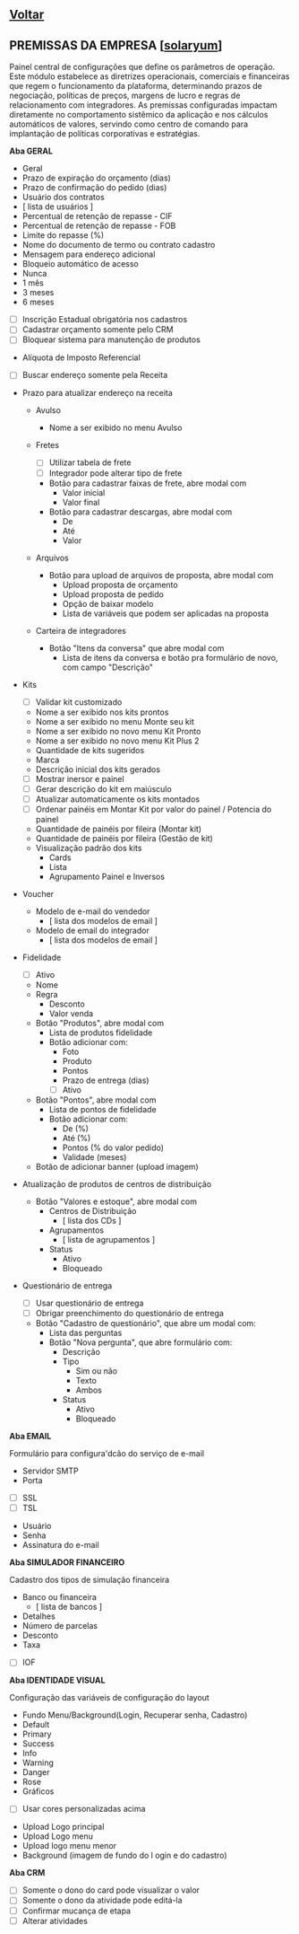 [Voltar](README.md)
---

## PREMISSAS DA EMPRESA [[solaryum](https://sandbox.solaryum.com.br/fotus-yfe/configuracoes/premissas)]

Painel central de configurações que define os parâmetros de operação. Este módulo estabelece as diretrizes operacionais,
comerciais e financeiras que regem o funcionamento da plataforma, determinando prazos de negociação, políticas de
preços, margens de lucro e regras de relacionamento com integradores. As premissas configuradas impactam diretamente no
comportamento sistêmico da aplicação e nos cálculos automáticos de valores, servindo como centro de comando para
implantação de políticas corporativas e estratégias.

**Aba GERAL**

- Geral
- Prazo de expiração do orçamento (dias)
- Prazo de confirmação do pedido (dias)
- Usuário dos contratos
- [ lista de usuários ]
- Percentual de retenção de repasse - CIF
- Percentual de retenção de repasse - FOB
- Limite do repasse (%)
- Nome do documento de termo ou contrato cadastro
- Mensagem para endereço adicional
- Bloqueio automático de acesso
- Nunca
- 1 mês
- 3 meses
- 6 meses
- [ ] Inscrição Estadual obrigatória nos cadastros
- [ ] Cadastrar orçamento somente pelo CRM
- [ ] Bloquear sistema para manutenção de produtos
- Alíquota de Imposto Referencial
- [ ] Buscar endereço somente pela Receita
- Prazo para atualizar endereço na receita

    - Avulso
        - Nome a ser exibido no menu Avulso

    - Fretes
        - [ ] Utilizar tabela de frete
        - [ ] Integrador pode alterar tipo de frete
        - Botão para cadastrar faixas de frete, abre modal com
            - Valor inicial
            - Valor final
        - Botão para cadastrar descargas, abre modal com
            - De
            - Até
            - Valor
    - Arquivos
        - Botão para upload de arquivos de proposta, abre modal com
            - Upload proposta de orçamento
            - Upload proposta de pedido
            - Opção de baixar modelo
            - Lista de variáveis que podem ser aplicadas na proposta
    - Carteira de integradores
        - Botão "Itens da conversa" que abre modal com
            - Lista de itens da conversa e botão pra formulário de novo, com campo "Descrição"

- Kits
    - [ ] Validar kit customizado
    - Nome a ser exibido nos kits prontos
    - Nome a ser exibido no menu Monte seu kit
    - Nome a ser exibido no novo menu Kit Pronto
    - Nome a ser exibido no novo menu Kit Plus 2
    - Quantidade de kits sugeridos
    - Marca
    - Descrição inicial dos kits gerados
    - [ ] Mostrar inersor e painel
    - [ ] Gerar descrição do kit em maiúsculo
    - [ ] Atualizar automaticamente os kits montados
    - [ ] Ordenar painéis em Montar Kit por valor do painel / Potencia do painel
    - Quantidade de painéis por fileira (Montar kit)
    - Quantidade de painéis por fileira (Gestão de kit)
    - Visualização padrão dos kits
        - Cards
        - Lista
        - Agrupamento Painel e Inversos
- Voucher
    - Modelo de e-mail do vendedor
        - [ lista dos modelos de email ]
    - Modelo de email do integrador
        - [ lista dos modelos de email ]
- Fidelidade
    - [ ] Ativo
    - Nome
    - Regra
        - Desconto
        - Valor venda
    - Botão "Produtos", abre modal com
        - Lista de produtos fidelidade
        - Botão adicionar com:
            - Foto
            - Produto
            - Pontos
            - Prazo de entrega (dias)
            - [ ] Ativo
    - Botão "Pontos", abre modal com
        - Lista de pontos de fidelidade
        - Botão adicionar com:
            - De (%)
            - Até (%)
            - Pontos (% do valor pedido)
            - Validade (meses)
    - Botão de adicionar banner (upload imagem)
- Atualização de produtos de centros de distribuição
    - Botão "Valores e estoque", abre modal com
        - Centros de Distribuição
            - [ lista dos CDs ]
        - Agrupamentos
            - [ lista de agrupamentos ]
        - Status
            - Ativo
            - Bloqueado
- Questionário de entrega
    - [ ] Usar questionário de entrega
    - [ ] Obrigar preenchimento do questionário de entrega
    - Botão "Cadastro de questionário", que abre um modal com:
        - Lista das perguntas
        - Botão "Nova pergunta", que abre formulário com:
            - Descrição
            - Tipo
                - Sim ou não
                - Texto
                - Ambos
            - Status
                - Ativo
                - Bloqueado

**Aba EMAIL**

Formulário para configura'dcão do serviço de e-mail

- Servidor SMTP
- Porta
- [ ] SSL
- [ ] TSL
- Usuário
- Senha
- Assinatura do e-mail

**Aba SIMULADOR FINANCEIRO**

Cadastro dos tipos de simulação financeira

- Banco ou financeira
    - [ lista de bancos ]
- Detalhes
- Número de parcelas
- Desconto
- Taxa
- [ ] IOF

**Aba IDENTIDADE VISUAL**

Configuração das variáveis de configuração do layout

- Fundo Menu/Background(Login, Recuperar senha, Cadastro)
- Default
- Primary
- Success
- Info
- Warning
- Danger
- Rose
- Gráficos
- [ ] Usar cores personalizadas acima
- Upload Logo principal
- Upload Logo menu
- Upload logo menu menor
- Background (imagem de fundo do l ogin e do cadastro)

**Aba CRM**

- [ ] Somente o dono do card pode visualizar o valor
- [ ] Somente o dono da atividade pode editá-la
- [ ] Confirmar mucança de etapa
- [ ] Alterar atividades
